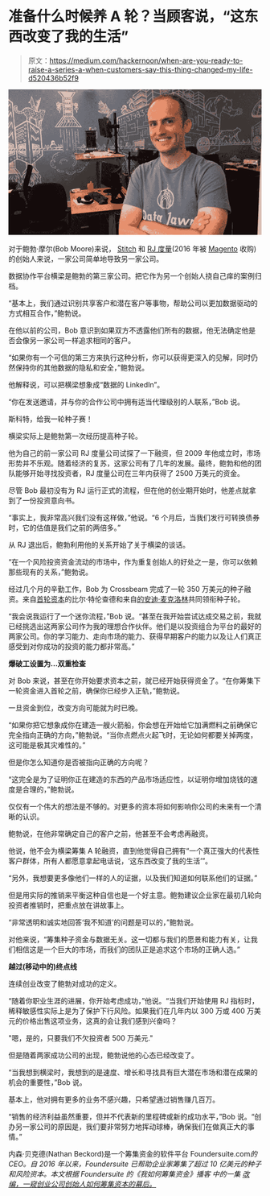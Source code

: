 # 准备什么时候养 A 轮？当顾客说，“这东西改变了我的生活”

> 原文：<https://medium.com/hackernoon/when-are-you-ready-to-raise-a-series-a-when-customers-say-this-thing-changed-my-life-d520436b52f9>

![](img/67eff8415b0d9ebb77e9c91dcbccd8ba.png)

对于鲍勃·摩尔(Bob Moore)来说， [Stitch](https://www.stitchdata.com/) 和 [RJ 度量](https://blog.rjmetrics.com/)(2016 年被 [Magento](https://magento.com/products/business-intelligence) 收购)的创始人来说，一家公司简单地导致另一家公司。

数据协作平台横梁是鲍勃的第三家公司。把它作为另一个创始人挠自己痒的案例归档。

“基本上，我们通过识别共享客户和潜在客户等事物，帮助公司以更加数据驱动的方式相互合作，”鲍勃说。

在他以前的公司，Bob 意识到如果双方不透露他们所有的数据，他无法确定他是否会像另一家公司一样追求相同的客户。

“如果你有一个可信的第三方来执行这种分析，你可以获得更深入的见解，同时仍然保持你的其他数据的隐私和安全，”鲍勃说。

他解释说，可以把横梁想象成“数据的 LinkedIn”。

“你在发送邀请，并与你的合作公司中拥有适当代理级别的人联系，”Bob 说。

斯科特，给我一轮种子赛！

横梁实际上是鲍勃第一次经历提高种子轮。

他为自己的前一家公司 RJ 度量公司试探了一下融资，但 2009 年他成立时，市场形势并不乐观。随着经济的复苏，这家公司有了几年的发展。最终，鲍勃和他的团队能够开始寻找投资者，RJ 度量公司在三年内获得了 2500 万美元的资金。

尽管 Bob 最初没有为 RJ 运行正式的流程，但在他的创业期开始时，他差点就拿到了一份投资意向书。

“事实上，我非常高兴我们没有这样做，”他说。“6 个月后，当我们发行可转换债券时，它的估值是我们之前的两倍多。”

从 RJ 退出后，鲍勃利用他的关系开始了关于横梁的谈话。

“在一个风险投资资金流动的市场中，作为重复创始人的好处之一是，你可以依赖那些现有的关系，”鲍勃说。

经过几个月的辛勤工作，Bob 为 Crossbeam 完成了一轮 350 万美元的种子融资。来自[首轮资本](https://firstround.com/)的比尔·特伦查德和来自[的](https://uncorkcapital.com/)[安迪·麦克洛林](https://www.linkedin.com/in/andymcloughlin/)共同领衔种子轮。

“我会说我运行了一个迷你流程，”Bob 说。“甚至在我开始尝试达成交易之前，我就已经挑选出这两家公司作为我的理想合作伙伴。他们是以投资组合为平台的最好的两家公司。你的学习能力、走向市场的能力、获得早期客户的能力以及让人们真正感受到对你成功的投资的能力都非常高。”

**爆破工设置为…双重检查**

对 Bob 来说，甚至在你开始要求资本之前，就已经开始获得资金了。“在你筹集下一轮资金进入首轮之前，确保你已经步入正轨，”鲍勃说。

一旦资金到位，改变方向可能就为时已晚。

“如果你把它想象成你在建造一艘火箭船，你会想在开始给它加满燃料之前确保它完全指向正确的方向，”鲍勃说。“当你点燃点火起飞时，无论如何都要关掉两度，这可能是极其灾难性的。”

但是你怎么知道你是否被指向正确的方向呢？

“这完全是为了证明你正在建造的东西的产品市场适应性，以证明你增加烧钱的速度是合理的，”鲍勃说。

仅仅有一个伟大的想法是不够的。对更多的资本将如何影响你公司的未来有一个清晰的认识。

鲍勃说，在他非常确定自己的客户之前，他甚至不会考虑再融资。

他说，他不会为横梁筹集 A 轮融资，直到他觉得自己拥有“一个真正强大的代表性客户群体，所有人都愿意拿起电话说，‘这东西改变了我的生活’”。

“另外，我想要更多像他们一样的人的证据，以及我们知道如何联系他们的证据。”

但是用实际的推销来平衡这种自信也是一个好主意。鲍勃建议企业家在最初几轮向投资者推销时，把重点放在讲故事上。

“非常透明和诚实地回答‘我不知道’的问题是可以的，”鲍勃说。

对他来说，“筹集种子资金与数据无关。这一切都与我们的愿景和能力有关，让我们相信这是一个巨大的市场，而我们的团队正是追求这个市场的正确人选。”

**越过(移动中的)终点线**

连续创业改变了鲍勃对成功的定义。

“随着你职业生涯的进展，你开始考虑成功，”他说。“当我们开始使用 RJ 指标时，稀释敏感性实际上是为了保护下行风险。如果我们在几年内以 300 万或 400 万美元的价格出售这项业务，这真的会让我们感到兴奋吗？

"嗯，是的，只要我们不欠投资者 500 万美元."

但是随着两家成功公司的出现，鲍勃说他的心态已经改变了。

“当我想到横梁时，我想到的是速度、增长和寻找具有巨大潜在市场和潜在成果的机会的重要性，”Bob 说。

基本上，他对拥有更多的业务不感兴趣，只希望通过销售赚几百万。

“销售的经济利益虽然重要，但并不代表新的里程碑或新的成功水平，”Bob 说。“创办另一家公司的原因是，我们要非常努力地挥动球棒，确保我们在做真正大的事情。”

内森·贝克德(Nathan Beckord)是一个筹集资金的软件平台 Foundersuite.com[](https://foundersuite.com/)**的 CEO。自 2016 年以来，Foundersuite 已帮助企业家筹集了超过 10 亿美元的种子和风险资本。本文根据 Foundersuite 的《我如何筹集资金》播客* *中的一集* [*改编，一窥创业公司创始人如何筹集资本的幕后。*](https://soundcloud.com/user-2586856/ep-99-how-i-raised-it-with-bob-moore-of-crossbeam-on-2252019)*